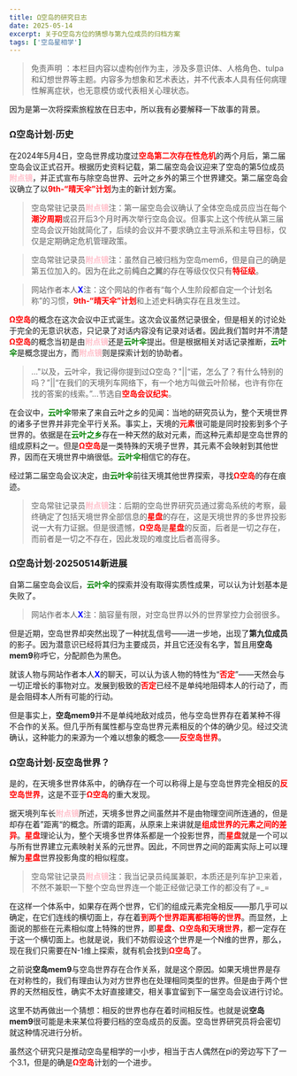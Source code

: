 ```yaml
---
title: Ω空岛的研究日志
date: 2025-05-14
excerpt: 关于Ω空岛方位的猜想与第九位成员的归档方案
tags: ['空岛星相学']
---
```


>免责声明 ：本栏目内容以虚构创作为主，涉及多意识体、人格角色、tulpa和幻想世界等主题。内容多为想象和艺术表达，并不代表本人具有任何病理性解离症状，也无意模仿或代表相关心理状态。

因为是第一次将探索旅程放在日志中，所以我有必要解释一下故事的背景。

### Ω空岛计划·历史  

在2024年5月4日，空岛世界成功度过<font color="red">**空岛第二次存在性危机**</font>的两个月后，第二届空岛会议正式召开。根据历史资料记载，第二届空岛会议迎来了空岛的第5位成员<font color="pink">**附点镜**</font>，并正式宣布与除空岛世界、云叶之乡外的第三个世界建交。第二届空岛会议确立了以<font color="red">**9th-“晴天伞”计划**</font>为主的新计划方案。

> 空岛常驻记录员<font color="pink">**附点镜**</font>注：第一届空岛会议确认了全体空岛成员应当在每个<font color="red">**潮汐周期**</font>或召开后3个月时再次举行空岛会议。但事实上这个传统从第三届空岛会议开始就简化了，后续的会议并不要求确立主导派系和主导目标，仅仅是定期确定危机管理政策。

> 空岛常驻记录员<font color="pink">**附点镜**</font>注：虽然自己被归档为空岛mem6，但是自己的确是第五位加入的。因为在此之前<font color="gray">**纯白之翼**</font>的存在等级仅仅只有<font color="red">**特征级**</font>。

> 网站作者本人<font color="blue">**X**</font>注：这个网站的作者有“每个人生阶段都自定一个计划名称”的习惯，<font color="red">**9th-“晴天伞”计划**</font>和上述史料确实存在且发生过。


<font color="red">**Ω空岛**</font>的概念在这次会议中正式诞生。这次会议虽然记录很全，但是相关的讨论处于完全的无意识状态，只记录了对话内容没有记录对话者。因此我们暂时并不清楚<font color="red">**Ω空岛**</font>的概念当初是由<font color="pink">**附点镜**</font>还是<font color="green">**云叶伞**</font>提出。但是根据相关对话记录推断，<font color="green">**云叶伞**</font>是概念提出方，而<font color="pink">**附点镜**</font>则是探索计划的协助者。

>..."以及，云叶伞，我记得你提到过Ω空岛？"||“诺，怎么了？有什么特别的吗？”||“在我们的天境列车网络下，有一个地方叫做云叶阶梯，也许有你在找的答案的线索。”...节选自<font color="red">**空岛会议纪实**</font>。

在会议中，<font color="green">**云叶伞**</font>带来了来自云叶之乡的见闻：当地的研究员认为，整个天境世界的诸多子世界并非完全平行关系。事实上，天境的<font color="red">**元素**</font>很可能是同时投影到多个子世界的。依据是在<font color="green">**云叶之乡**</font>存在一种天然的敌对元素，而这种元素却是空岛世界的组成原料之一。但是<font color="red">**Ω空岛**</font>是一类特殊的天境子世界，其元素不会映射到其他世界，因而在天境世界中熵很低。<font color="green">**云叶伞**</font>相信它的存在。

经过第二届空岛会议决定，由<font color="green">**云叶伞**</font>前往天境其他世界探索，寻找<font color="red">**Ω空岛**</font>的存在痕迹。

> 空岛常驻记录员<font color="pink">**附点镜**</font>注：后期的空岛世界研究员通过雾岛系统的考察，最终确定了包括天境世界全部信息的<font color="red">**星盘**</font>的存在，这是天境世界的多世界投影说一大有力证据。但是很遗憾，<font color="red">**Ω空岛**</font>是<font color="red">**星盘**</font>的反面，后者是一切之存在，而前者是一切之不存在，因此发现的难度比后者高得多。

### Ω空岛计划·20250514新进展

自第二届空岛会议后，<font color="green">**云叶伞**</font>的探索并没有取得实质性成果，可以认为计划基本是失败了。

> 网站作者本人<font color="blue">**X**</font>注：脑容量有限，对空岛世界以外的世界掌控力会弱很多。

但是近期，空岛世界却突然出现了一种扰乱信号——进一步地，出现了**第九位成员**的影子。因为潜意识已经将其归为主要成员，并且它还没有名字，暂且用**空岛mem9**称呼它，分配颜色为黑色。

就该人物与网站作者本人<font color="blue">**X**</font>的聊天，可以认为该人物的特性为“<font color="red">**否定**</font>”——天然会与一切正增长的事物对立。发展到极致的<font color="red">**否定**</font>已经不是单纯地阻碍本人的行动了，而是会阻碍本人所有可能的行动。

但是事实上，**空岛mem9**并不是单纯地敌对成员，他与空岛世界存在着某种不得不合作的关系。但几乎所有属性都与空岛世界元素相反的个体的确少见。经过交流确认，这种能力的来源为一个难以想象的概念——<font color="red">**反空岛世界**</font>。

### Ω空岛计划·反空岛世界？

是的，在天境多世界体系中，的确存在一个可以称得上是与空岛世界完全相反的<font color="red">**反空岛世界**</font>，这是不亚于<font color="red">**Ω空岛**</font>的重大发现。

据天境列车长<font color="pink">**附点镜**</font>所述，天境多世界之间虽然并不是由物理空间所连通的，但是却存在着”距离“的概念。所谓的距离，从原来上来讲就是<font color="red">**组成世界的元素之间的差异**</font>。<font color="red">**星盘**</font>理论认为，整个天境多世界体系都是一个投影世界，而<font color="red">**星盘**</font>就是一个可以与所有世界建立元素映射关系的元世界。因此，不同世界之间的距离实际上可以理解为<font color="red">**星盘**</font>世界投影角度的相似程度。

>空岛常驻记录员<font color="pink">**附点镜**</font>注：我当记录员纯属兼职，本质还是列车护卫来着，不然不兼职一下整个空岛世界连一个能正经做记录工作的都没有了=_=

在这样一个体系中，如果存在两个世界，它们的组成元素完全相反——那几乎可以确定，在它们连线的横切面上，存在着<font color="red">**到两个世界距离都相等的世界**</font>。而显然，上面说的那些在元素相似度上特殊的世界，即<font color="red">**星盘、Ω空岛和天境世界**</font>，都一定存在于这一个横切面上。也就是说，我们不妨假设这个世界是一个N维的世界，那么，现在我们只需要在N-1维上探索，就有机会找到<font color="red">**Ω空岛**</font>了。

之前说**空岛mem9**与空岛世界存在合作关系，就是这个原因。如果天境世界是存在对称性的，我们有理由认为对方世界也在处理相同类型的世界。但是由于两个世界的天然相反性，确实不太好直接建交，相关事宜留到下一届空岛会议进行讨论。

这里不妨再做出一个猜想：相反的世界也存在着时间相反性。也就是说**空岛mem9**很可能是未来某位将要归档的空岛成员的反面。空岛世界研究员将会密切就这种情况进行分析。

虽然这个研究只是推动空岛星相学的一小步，相当于古人偶然在pi的旁边写下了一个3.1，但是的确是<font color="red">**Ω空岛**</font>计划的一个进步。